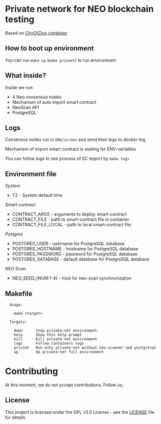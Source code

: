 # Private network for NEO blockchain testing

Based on [CityOfZion container](https://github.com/CityOfZion/neo-privatenet-docker)

## How to boot up environment

You can run `make up` (`make privnet`) to run environment.

## What inside?

Inside we run:
- 4 Neo consensus nodes
- Mechanism of auto import smart contract
- NeoScan API
- PostgreSQL

## Logs

Consensus nodes run in `GNU/screen` and send their logs to docker-log

Mechanism of import smart contract is waiting for ENV-variables

You can follow logs to see process of SC import by `make logs`

## Environment file

*System*
- TZ - System default time

*Smart contract*
- CONTRACT_ARGS - arguments to deploy smart-contract
- CONTRACT_FILE - path to smart-contract file in container
- CONTRACT_FILE_LOCAL - path to local smart-contract file

*Postgres*
- POSTGRES_USER - username for PostgreSQL database 
- POSTGRES_HOSTNAME - hostname for PostgreSQL database 
- POSTGRES_PASSWORD - password for PostgreSQL database
- POSTGRES_DATABASE - default database for PostgreSQL database 

*NEO Scan*
- NEO_SEED_{NUM:1-4} - host for neo-scan synchronization

## Makefile
```
  Usage:

    make <target>

  Targets:

    down      Stop private-net environment
    help      Show this help prompt
    kill      Kill private-net environment
    logs      Follow containers logs
    privnet   Run only private-net without neo-scanner and postgresql
    up        Up private-net full environment
```

# Contributing

At this moment, we do not accept contributions. Follow us.

## License

This project is licensed under the GPL v3.0 License - see the 
[LICENSE](LICENSE) file for details